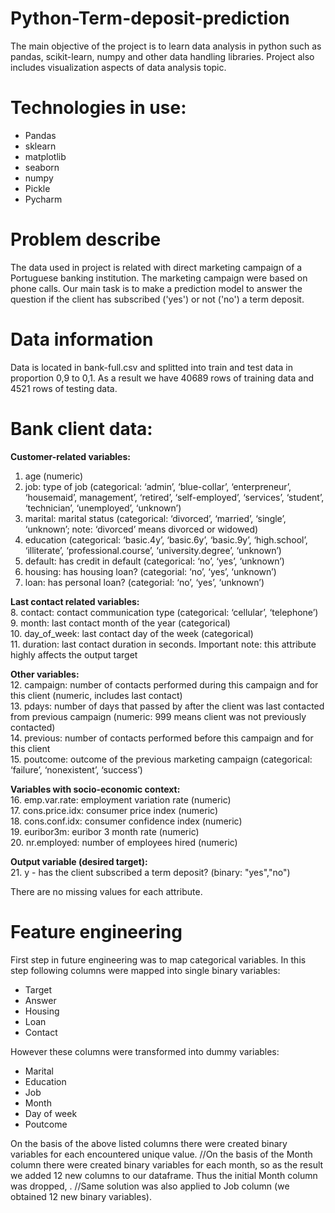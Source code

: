 # Python-Term-deposit-prediction
The main objective of the project is to learn data analysis in python such as pandas, scikit-learn, numpy and other data handling libraries. Project also includes visualization aspects of data analysis topic.

# Technologies in use:
- Pandas
- sklearn
- matplotlib
- seaborn
- numpy
- Pickle
- Pycharm

# Problem describe
The data used in project is related with direct marketing campaign of a Portuguese banking institution. The marketing campaign were based on phone calls. Our main task is to make a prediction model to answer the question if the client has subscribed ('yes') or not ('no') a term deposit.

# Data information
Data is located in bank-full.csv and splitted into train and test data in proportion 0,9 to 0,1. As a result we have 40689 rows of training data and 4521 rows of testing data. 
# Bank client data:

**Customer-related variables:**  
1. age (numeric)  
2. job: type of job (categorical: ‘admin’, ‘blue-collar’,  ‘enterpreneur’, ‘housemaid’, management’, ‘retired’, ‘self-employed’, ‘services’, ‘student’, ‘technician’, ‘unemployed’, ‘unknown’)  
3. marital: marital status (categorical: ‘divorced’, ‘married’, ‘single’, ‘unknown’; note: ‘divorced’ means divorced or widowed)  
4. education (categorical: ‘basic.4y’, ‘basic.6y’, ‘basic.9y’, ‘high.school’, ‘illiterate’, ‘professional.course’, ‘university.degree’, ‘unknown’)  
5. default: has credit in default (categorical: ‘no’, ‘yes’, ‘unknown’)  
6. housing: has housing loan? (categorial: ‘no’, ‘yes’, ‘unknown’)  
7. loan: has personal loan? (categorial: ‘no’, ‘yes’, ‘unknown’)  

**Last contact related variables:**  
8. contact: contact communication type (categorical: ‘cellular’, ‘telephone’)  
9. month: last contact month of the year (categorical)  
10. day_of_week: last contact day of the week (categorical)  
11. duration: last contact duration in seconds. Important note: this attribute highly affects the output target  

**Other variables:**  
12. campaign: number of contacts performed during this campaign and for this client (numeric, includes last contact)  
13. pdays: number of days that passed by after the client was last contacted from previous campaign (numeric: 999 means client was not previously contacted)  
14. previous: number of contacts performed before this campaign and for this client  
15. poutcome: outcome of the previous marketing campaign (categorical: ‘failure’, ‘nonexistent’, ‘success’)  

**Variables with socio-economic context:**  
16. emp.var.rate: employment variation rate (numeric)  
17. cons.price.idx: consumer price index (numeric)  
18. cons.conf.idx: consumer confidence index (numeric)  
19. euribor3m: euribor 3 month rate (numeric)  
20. nr.employed: number of employees hired (numeric)  

**Output variable (desired target):**<br/>
  21. y - has the client subscribed a term deposit? (binary: "yes","no")

There are no missing values for each attribute.

# Feature engineering
First step in future engineering was to map categorical variables. In this step following columns were mapped into single binary variables:
- Target
- Answer
- Housing
- Loan
- Contact 

However these columns were transformed into dummy variables:
- Marital
- Education
- Job
- Month
- Day of week
- Poutcome

On the basis of the above listed columns there were created binary variables for each encountered unique value.
//On the basis of the Month column there were created binary variables for each month, so as the result we added 12 new columns to our dataframe. Thus the initial Month column was dropped, .
//Same solution was also applied to Job column (we obtained 12 new binary variables). 
